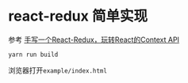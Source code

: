 # react-redux 简单实现

参考 [手写一个React-Redux，玩转React的Context API](https://juejin.cn/post/6847902222756347911)

```shell
yarn run build
```

浏览器打开`example/index.html`
